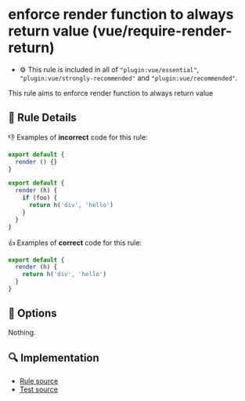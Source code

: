 # enforce render function to always return value (vue/require-render-return)

- :gear: This rule is included in all of `"plugin:vue/essential"`, `"plugin:vue/strongly-recommended"` and `"plugin:vue/recommended"`.

This rule aims to enforce render function to always return value

## :book: Rule Details

:-1: Examples of **incorrect** code for this rule:

```js
export default {
  render () {}
}
```

```js
export default {
  render (h) {
    if (foo) {
      return h('div', 'hello')
    }
  }
}
```

:+1: Examples of **correct** code for this rule:

```js
export default {
  render (h) {
    return h('div', 'hello')
  }
}
```

## :wrench: Options

Nothing.

## :mag: Implementation

- [Rule source](https://github.com/vuejs/eslint-plugin-vue/blob/master/lib/rules/require-render-return.js)
- [Test source](https://github.com/vuejs/eslint-plugin-vue/blob/master/tests/lib/rules/require-render-return.js)
